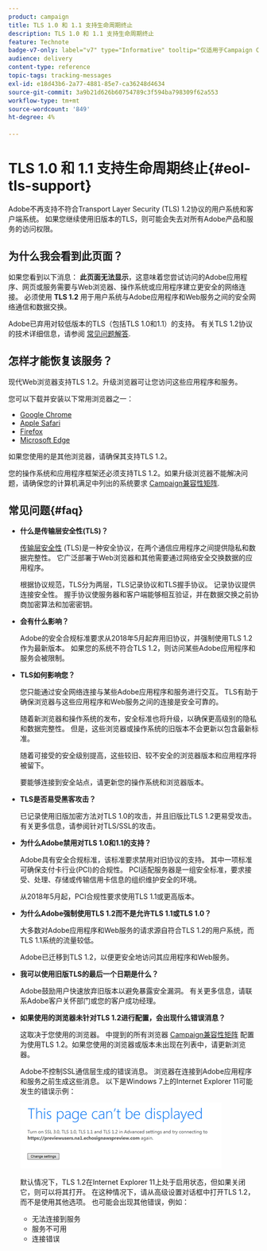 ```yaml
---
product: campaign
title: TLS 1.0 和 1.1 支持生命周期终止
description: TLS 1.0 和 1.1 支持生命周期终止
feature: Technote
badge-v7-only: label="v7" type="Informative" tooltip="仅适用于Campaign Classicv7"
audience: delivery
content-type: reference
topic-tags: tracking-messages
exl-id: e18d43b6-2a77-4881-85e7-ca36248d4634
source-git-commit: 3a9b21d626b60754789c3f594ba798309f62a553
workflow-type: tm+mt
source-wordcount: '849'
ht-degree: 4%

---
```


# TLS 1.0 和 1.1 支持生命周期终止{#eol-tls-support}



Adobe不再支持不符合Transport Layer Security (TLS) 1.2协议的用户系统和客户端系统。 如果您继续使用旧版本的TLS，则可能会失去对所有Adobe产品和服务的访问权限。

## 为什么我会看到此页面？

如果您看到以下消息： **此页面无法显示**，这意味着您尝试访问的Adobe应用程序、网页或服务需要与Web浏览器、操作系统或应用程序建立更安全的网络连接。 必须使用 **TLS 1.2** 用于用户系统与Adobe应用程序和Web服务之间的安全网络通信和数据交换。

Adobe已弃用对较低版本的TLS（包括TLS 1.0和1.1）的支持。 有关TLS 1.2协议的技术详细信息，请参阅 [常见问题解答](#faq).

## 怎样才能恢复该服务？

现代Web浏览器支持TLS 1.2。升级浏览器可让您访问这些应用程序和服务。

您可以下载并安装以下常用浏览器之一：

* [Google Chrome](https://www.google.com/chrome/)
* [Apple Safari](https://www.apple.com/safari/)
* [Firefox](https://www.mozilla.org/en-US/firefox/new/)
* [Microsoft Edge](https://www.microsoft.com/en-us/edge)

如果您使用的是其他浏览器，请确保其支持TLS 1.2。

您的操作系统和应用程序框架还必须支持TLS 1.2。如果升级浏览器不能解决问题，请确保您的计算机满足中列出的系统要求 [Campaign兼容性矩阵](../../rn/using/compatibility-matrix.md).

## 常见问题{#faq}

* **什么是传输层安全性(TLS)？**

  [传输层安全性](https://en.wikipedia.org/wiki/Transport_Layer_Security) (TLS)是一种安全协议，在两个通信应用程序之间提供隐私和数据完整性。 它广泛部署于Web浏览器和其他需要通过网络安全交换数据的应用程序。

  根据协议规范，TLS分为两层，TLS记录协议和TLS握手协议。 记录协议提供连接安全性。 握手协议使服务器和客户端能够相互验证，并在数据交换之前协商加密算法和加密密钥。

* **会有什么影响？**

  Adobe的安全合规标准要求从2018年5月起弃用旧协议，并强制使用TLS 1.2作为最新版本。 如果您的系统不符合TLS 1.2，则访问某些Adobe应用程序和服务会被限制。

* **TLS如何影响您？**

  您只能通过安全网络连接与某些Adobe应用程序和服务进行交互。 TLS有助于确保浏览器与这些应用程序和Web服务之间的连接是安全可靠的。

  随着新浏览器和操作系统的发布，安全标准也将升级，以确保更高级别的隐私和数据完整性。 但是，这些浏览器或操作系统的旧版本不会更新以包含最新标准。

  随着可接受的安全级别提高，这些较旧、较不安全的浏览器版本和应用程序将被留下。

  要能够连接到安全站点，请更新您的操作系统和浏览器版本。

* **TLS是否易受黑客攻击？**

  已记录使用旧版加密方法对TLS 1.0的攻击，并且旧版比TLS 1.2更易受攻击。有关更多信息，请参阅针对TLS/SSL的攻击。

* **为什么Adobe禁用对TLS 1.0和1.1的支持？**

  Adobe具有安全合规标准，该标准要求禁用对旧协议的支持。 其中一项标准可确保支付卡行业(PCI)的合规性。 PCI适配服务器是一组安全标准，要求接受、处理、存储或传输信用卡信息的组织维护安全的环境。

  从2018年5月起，PCI合规性要求使用TLS 1.1或更高版本。

* **为什么Adobe强制使用TLS 1.2而不是允许TLS 1.1或TLS 1.0？**

  大多数对Adobe应用程序和Web服务的请求源自符合TLS 1.2的用户系统，而TLS 1.1系统的流量较低。

  Adobe已迁移到TLS 1.2，以便更安全地访问其应用程序和Web服务。

* **我可以使用旧版TLS的最后一个日期是什么？**

  Adobe鼓励用户快速放弃旧版本以避免暴露安全漏洞。 有关更多信息，请联系Adobe客户关怀部门或您的客户成功经理。

* **如果使用的浏览器未针对TLS 1.2进行配置，会出现什么错误消息？**

  这取决于您使用的浏览器。 中提到的所有浏览器 [Campaign兼容性矩阵](../../rn/using/compatibility-matrix.md) 配置为使用TLS 1.2。如果您使用的浏览器或版本未出现在列表中，请更新浏览器。

  Adobe不控制SSL通信层生成的错误消息。 浏览器在连接到Adobe应用程序和服务之前生成这些消息。 以下是Windows 7上的Internet Explorer 11可能发生的错误示例：

  ![](assets/do-not-translate/page-not-displayed.png)

  默认情况下，TLS 1.2在Internet Explorer 11上处于启用状态，但如果关闭它，则可以将其打开。 在这种情况下，请从高级设置对话框中打开TLS 1.2，而不是使用其他选项。 也可能会出现其他错误，例如：

   * 无法连接到服务
   * 服务不可用
   * 连接错误
